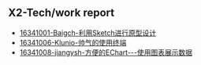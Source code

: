 ## X2-Tech/work report

- [16341001-Baigch-利用Sketch进行原型设计](https://baigch.github.io/SWSAD/blog/Sketch%E4%BD%BF%E7%94%A8.html)
- [16341006-Klunio-帅气的使用终端](https://klunio.github.io/LeiEarn/Tmux/)
- [16341008-jiangysh-方便的EChart---使用图表展示数据](https://534265373.github.io/Note/%E6%96%B9%E4%BE%BF%E7%9A%84EChart------%E4%BD%BF%E7%94%A8%E5%9B%BE%E8%A1%A8%E5%B1%95%E7%A4%BA%E6%95%B0%E6%8D%AE.html)

